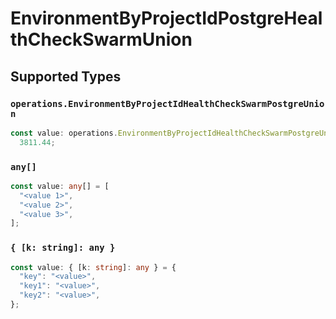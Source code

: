 # EnvironmentByProjectIdPostgreHealthCheckSwarmUnion


## Supported Types

### `operations.EnvironmentByProjectIdHealthCheckSwarmPostgreUnion`

```typescript
const value: operations.EnvironmentByProjectIdHealthCheckSwarmPostgreUnion =
  3811.44;
```

### `any[]`

```typescript
const value: any[] = [
  "<value 1>",
  "<value 2>",
  "<value 3>",
];
```

### `{ [k: string]: any }`

```typescript
const value: { [k: string]: any } = {
  "key": "<value>",
  "key1": "<value>",
  "key2": "<value>",
};
```

